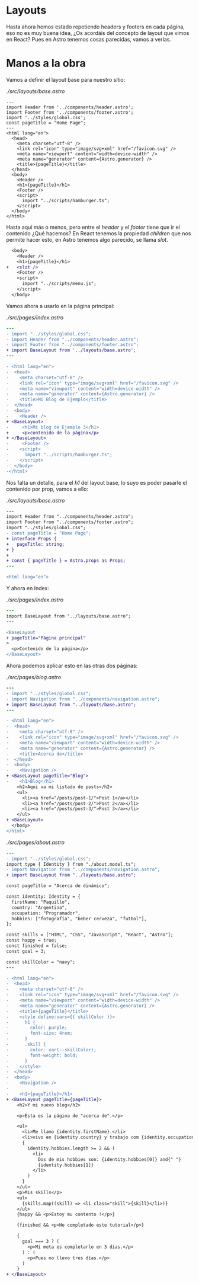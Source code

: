 # Layouts

Hasta ahora hemos estado repetiendo headers y footers en cada página, eso no es muy buena idea, ¿Os acordáis del concepto de layout que vimos en React? Pues en Astro tenemos cosas parecidas, vamos a verlas.

# Manos a la obra

Vamos a definir el layout base para nuestro sitio:

_./src/layouts/base.astro_

```astro
---
import Header from '../components/header.astro';
import Footer from '../components/footer.astro';
import '../styles/global.css';
const pageTitle = "Home Page";
---
<html lang="en">
  <head>
    <meta charset="utf-8" />
    <link rel="icon" type="image/svg+xml" href="/favicon.svg" />
    <meta name="viewport" content="width=device-width" />
    <meta name="generator" content={Astro.generator} />
    <title>{pageTitle}</title>
  </head>
  <body>
    <Header />
    <h1>{pageTitle}</h1>
    <Footer />
    <script>
      import "../scripts/hamburger.ts";
    </script>
  </body>
</html>
```

Hasta aquí más o menos, pero entre el _header_ y el _footer_ tiene que ir el contenido ¿Qué hacemos? En React tenemos la propiedad _children_ que nos permite hacer esto, en Astro tenemos algo parecido, se llama _slot_.

```diff
  <body>
    <Header />
    <h1>{pageTitle}</h1>
+   <slot />
    <Footer />
    <script>
      import "../scripts/menu.js";
    </script>
  </body>
```

Vamos ahora a usarlo en la página principal:

_./src/pages/index.astro_

```diff
---
- import "../styles/global.css";
- import Header from "../components/header.astro";
- import Footer from "../components/footer.astro";
+ import BaseLayout from '../layouts/base.astro';
---

- <html lang="en">
-  <head>
-    <meta charset="utf-8" />
-    <link rel="icon" type="image/svg+xml" href="/favicon.svg" />
-    <meta name="viewport" content="width=device-width" />
-    <meta name="generator" content={Astro.generator} />
-    <title>Mi Blog de Ejemplo</title>
-  </head>
-  <body>
-    <Header />
+ <BaseLayout>
-     <h1>Mi blog de Ejemplo 3</h1>
+     <p>contenido de la página</p>
+ </BaseLayout>
-     <Footer />
-    <script>
-      import "../scripts/hamburger.ts";
-    </script>
-  </body>
-</html>
```

Nos falta un detalle, para el _h1_ del layout base, lo suyo es poder pasarle el contenido por prop, vamos a ello:

_./src/layouts/base.astro_

```diff
---
import Header from "../components/header.astro";
import Footer from "../components/footer.astro";
import "../styles/global.css";
- const pageTitle = "Home Page";
+ interface Props {
+   pageTitle: string;
+ }
+
+ const { pageTitle } = Astro.props as Props;
---

<html lang="en">
```

Y ahora en Index:

_./src/pages/index.astro_

```diff
---
import BaseLayout from "../layouts/base.astro";
---

<BaseLayout
+ pageTitle="Página principal"
>
  <p>Contenido de la página</p>
</BaseLayout>
```

Ahora podemos aplicar esto en las otras dos páginas:

_./src/pages/blog.astro_

```diff
---
- import "../styles/global.css";
- import Navigation from "../components/navigation.astro";
+ import BaseLayout from "../layouts/base.astro";
---
```

```diff
- <html lang="en">
-  <head>
-    <meta charset="utf-8" />
-    <link rel="icon" type="image/svg+xml" href="/favicon.svg" />
-    <meta name="viewport" content="width=device-width" />
-    <meta name="generator" content={Astro.generator} />
-    <title>Acerca de</title>
-  </head>
-  <body>
-    <Navigation />
+ <BaseLayout pageTitle="Blog">
-    <h1>Blog</h1>
    <h2>Aqui va mi listado de posts</h2>
    <ul>
      <li><a href="/posts/post-1/">Post 1</a></li>
      <li><a href="/posts/post-2/">Post 2</a></li>
      <li><a href="/posts/post-3/">Post 3</a></li>
    </ul>
+ <BaseLayout>
  </body>
</html>
```

_./src/pages/about.astro_

```diff
---
- import "../styles/global.css";
import type { Identity } from "./about.model.ts";
- import Navigation from "../components/navigation.astro";
+ import BaseLayout from "../layouts/base.astro";

const pageTitle = "Acerca de dinámico";

const identity: Identity = {
  firstName: "Paquillo",
  country: "Argentina",
  occupation: "Programador",
  hobbies: ["fotografía", "beber cerveza", "futbol"],
};

const skills = ["HTML", "CSS", "JavaScript", "React", "Astro"];
const happy = true;
const finished = false;
const goal = 3;

const skillColor = "navy";
---
```

```diff
- <html lang="en">
-  <head>
-    <meta charset="utf-8" />
-    <link rel="icon" type="image/svg+xml" href="/favicon.svg" />
-    <meta name="viewport" content="width=device-width" />
-    <meta name="generator" content={Astro.generator} />
-    <title>{pageTitle}</title>
-    <style define:vars={{ skillColor }}>
-      h1 {
-        color: purple;
-        font-size: 4rem;
-      }
-      .skill {
-        color: var(--skillColor);
-        font-weight: bold;
-      }
-    </style>
-  </head>
-  <body>
-    <Navigation />
-
-    <h1>{pageTitle}</h1>
+ <BaseLayout pageTitle={pageTitle}>
    <h2>Y mi nuevo blog</h2>

    <p>Esta es la página de "acerca de".</p>

    <ul>
      <li>Me llamo {identity.firstName}.</li>
      <li>vivo en {identity.country} y trabajo com {identity.occupation}.</li>
      {
        identity.hobbies.length >= 2 && (
          <li>
            Dos de mis hobbies son: {identity.hobbies[0]} and{" "}
            {identity.hobbies[1]}
          </li>
        )
      }
    </ul>
    <p>Mis skills</p>
    <ul>
      {skills.map((skill) => <li class="skill">{skill}</li>)}
    </ul>
    {happy && <p>Estoy mu contento !</p>}

    {finished && <p>He completado este tutorial</p>}

    {
      goal === 3 ? (
        <p>Mi meta es completarlo en 3 días.</p>
      ) : (
        <p>Pues no llevo tres días.</p>
      )
    }
+ </BaseLayout>
```
